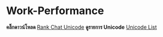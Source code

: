 # Work-Performance

**คลิ๊กดาวน์โหลด** [Rank Chat Unicode](https://github.com/MrMaxing/Work-Performance/raw/main/Untitled-1.psd)
**ดูรายการ Unicode** [Unicode List](https://github.com/MrMaxing/Work-Performance/blob/main/Rank%20Chat%20Unicode/README.md)

